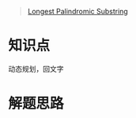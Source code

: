> [Longest Palindromic Substring](https://leetcode.com/problems/longest-palindromic-substring/)

# 知识点
动态规划，回文字

# 解题思路